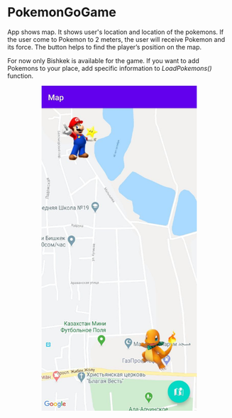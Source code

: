 # PokemonGoGame

App shows map. It shows user's location and location of the pokemons.
If the user come to Pokemon to 2 meters, the user will receive Pokemon and its force. The button helps to find the player’s position on the map.

For now only Bishkek is available for the game.
If you want to add Pokemons to your place, add specific information to <i>LoadPokemons()</i> function. 

<p align="center">
  <img src="https://github.com/Naramig/PokemonGoGame/blob/master/photo5440847880786128252.jpg" width="350" title="hover text">
</p>
                                                                                                                
